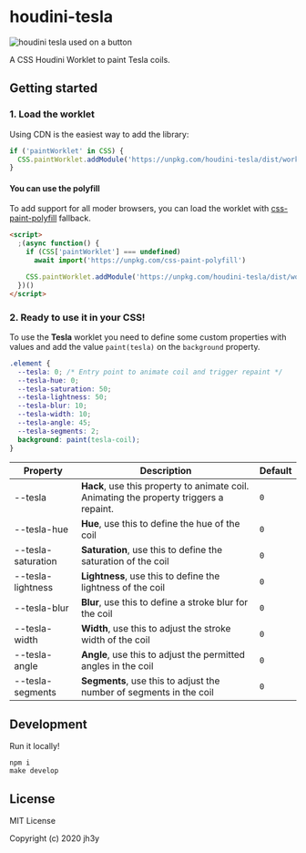 # houdini-tesla

![houdini tesla used on a button](https://user-images.githubusercontent.com/842246/102147058-0403b100-3e62-11eb-83a6-a69cf6db3bd2.png)


A CSS Houdini Worklet to paint Tesla coils.

## Getting started

### 1. Load the worklet

Using CDN is the easiest way to add the library:

```js
if ('paintWorklet' in CSS) {
  CSS.paintWorklet.addModule('https://unpkg.com/houdini-tesla/dist/worklet.js');
}
```

#### You can use the polyfill

To add support for all moder browsers, you can load the worklet with [css-paint-polyfill](https://github.com/GoogleChromeLabs/css-paint-polyfill) fallback.

```html
<script>
  ;(async function() {
    if (CSS['paintWorklet'] === undefined)
      await import('https://unpkg.com/css-paint-polyfill')

    CSS.paintWorklet.addModule('https://unpkg.com/houdini-tesla/dist/worklet.js');
  })()
</script>
```

### 2. Ready to use it in your CSS!

To use the **Tesla** worklet you need to define some custom properties with values and add the value `paint(tesla)` on the `background` property.

```css
.element {
  --tesla: 0; /* Entry point to animate coil and trigger repaint */
  --tesla-hue: 0;
  --tesla-saturation: 50;
  --tesla-lightness: 50;
  --tesla-blur: 10;
  --tesla-width: 10;
  --tesla-angle: 45;
  --tesla-segments: 2;
  background: paint(tesla-coil);
}
```

| Property | Description | Default |
| -------- | ----------- | ------------- |
| --tesla | **Hack**, use this property to animate coil. Animating the property triggers a repaint. | `0` |
| --tesla-hue | **Hue**, use this to define the hue of the coil | `0` |
| --tesla-saturation | **Saturation**, use this to define the saturation of the coil | `0` |
| --tesla-lightness | **Lightness**, use this to define the lightness of the coil | `0` |
| --tesla-blur | **Blur**, use this to define a stroke blur for the coil | `0` |
| --tesla-width | **Width**, use this to adjust the stroke width of the coil | `0` |
| --tesla-angle | **Angle**, use this to adjust the permitted angles in the coil | `0` |
| --tesla-segments | **Segments**, use this to adjust the number of segments in the coil | `0` |

## Development
Run it locally!

```
npm i
make develop
```

## License

MIT License

Copyright (c) 2020 jh3y
